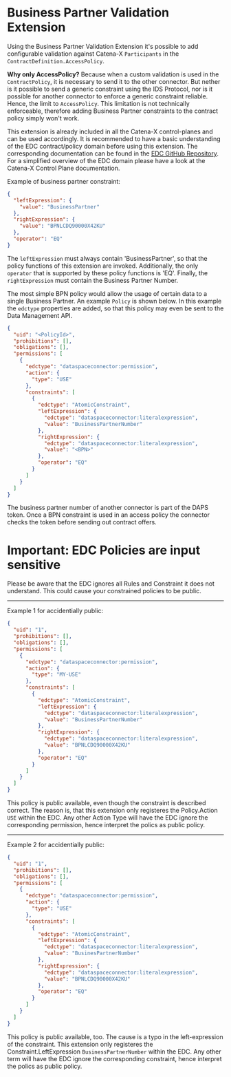 # Business Partner Validation Extension

Using the Business Partner Validation Extension it's possible to add configurable validation against
Catena-X `Participants` in the `ContractDefinition.AccessPolicy`.

**Why only AccessPolicy?** Because when a custom validation is used in the `ContractPolicy`, it is necessary
to send it to the other connector. But nether is it possible to send a generic constraint using the IDS Protocol,
nor is it possible for another connector to enforce a generic constraint reliable. Hence, the limit
to `AccessPolicy`. This limitation is not technically enforceable, therefore adding Business Partner constraints to the
contract policy simply won't work.

This extension is already included in all the Catena-X control-planes and can be used accordingly.
It is recommended to have a basic understanding of the EDC contract/policy domain before using this extension. The
corresponding documentation can
be found in the [EDC GitHub Repository](https://github.com/eclipse-dataspaceconnector/DataSpaceConnector). For a
simplified overview of the EDC domain please have a look at the Catena-X Control Plane documentation.

Example of business partner constraint:

```json
{
  "leftExpression": {
    "value": "BusinessPartner"
  },
  "rightExpression": {
    "value": "BPNLCDQ90000X42KU"
  },
  "operator": "EQ"
}
```

The `leftExpression` must always contain 'BusinessPartner', so that the policy functions of this extension are invoked.
Additionally, the only `operator` that is supported by these policy functions is 'EQ'. Finally, the `rightExpression`
must contain
the Business Partner Number.

The most simple BPN policy would allow the usage of certain data to a single Business Partner. An example `Policy` is
shown below. In this example the `edctype` properties are added, so that this policy may even be sent to the Data
Management API.

```json
{
  "uid": "<PolicyId>",
  "prohibitions": [],
  "obligations": [],
  "permissions": [
    {
      "edctype": "dataspaceconnector:permission",
      "action": {
        "type": "USE"
      },
      "constraints": [
        {
          "edctype": "AtomicConstraint",
          "leftExpression": {
            "edctype": "dataspaceconnector:literalexpression",
            "value": "BusinessPartnerNumber"
          },
          "rightExpression": {
            "edctype": "dataspaceconnector:literalexpression",
            "value": "<BPN>"
          },
          "operator": "EQ"
        }
      ]
    }
  ]
}
```

The business partner number of another connector is part of the DAPS token. Once a BPN constraint is used in an access
policy the connector checks the token before sending out contract offers.

# Important: EDC Policies are input sensitive

Please be aware that the EDC ignores all Rules and Constraint it does not understand. This could cause your constrained policies to be public.

---

Example 1 for accidentially public:

```json
{
  "uid": "1",
  "prohibitions": [],
  "obligations": [],
  "permissions": [
    {
      "edctype": "dataspaceconnector:permission",
      "action": {
        "type": "MY-USE"
      },
      "constraints": [
        {
          "edctype": "AtomicConstraint",
          "leftExpression": {
            "edctype": "dataspaceconnector:literalexpression",
            "value": "BusinessPartnerNumber"
          },
          "rightExpression": {
            "edctype": "dataspaceconnector:literalexpression",
            "value": "BPNLCDQ90000X42KU"
          },
          "operator": "EQ"
        }
      ]
    }
  ]
}
```

This policy is public available, even though the constraint is described correct. The reason is, that this extension only registeres the Policy.Action `USE` within the EDC. Any other Action Type will have the EDC ignore the corresponding permission, hence interpret the polics as public policy.

---

Example 2 for accidentially public:

```json
{
  "uid": "1",
  "prohibitions": [],
  "obligations": [],
  "permissions": [
    {
      "edctype": "dataspaceconnector:permission",
      "action": {
        "type": "USE"
      },
      "constraints": [
        {
          "edctype": "AtomicConstraint",
          "leftExpression": {
            "edctype": "dataspaceconnector:literalexpression",
            "value": "BusinesPartnerNumber"
          },
          "rightExpression": {
            "edctype": "dataspaceconnector:literalexpression",
            "value": "BPNLCDQ90000X42KU"
          },
          "operator": "EQ"
        }
      ]
    }
  ]
}
```

This policy is public available, too. The cause is a typo in the left-expression of the constraint. This extension only registeres the Constraint.LeftExpression `BusinessPartnerNumber` within the EDC. Any other term will have the EDC ignore the corresponding constraint, hence interpret the polics as public policy.
